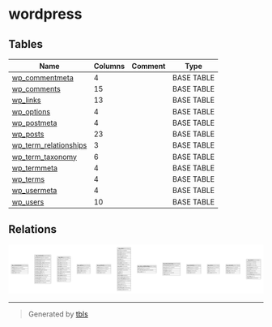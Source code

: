 # wordpress

## Tables

| Name | Columns | Comment | Type |
| ---- | ------- | ------- | ---- |
| [wp_commentmeta](wp_commentmeta.md) | 4 |  | BASE TABLE |
| [wp_comments](wp_comments.md) | 15 |  | BASE TABLE |
| [wp_links](wp_links.md) | 13 |  | BASE TABLE |
| [wp_options](wp_options.md) | 4 |  | BASE TABLE |
| [wp_postmeta](wp_postmeta.md) | 4 |  | BASE TABLE |
| [wp_posts](wp_posts.md) | 23 |  | BASE TABLE |
| [wp_term_relationships](wp_term_relationships.md) | 3 |  | BASE TABLE |
| [wp_term_taxonomy](wp_term_taxonomy.md) | 6 |  | BASE TABLE |
| [wp_termmeta](wp_termmeta.md) | 4 |  | BASE TABLE |
| [wp_terms](wp_terms.md) | 4 |  | BASE TABLE |
| [wp_usermeta](wp_usermeta.md) | 4 |  | BASE TABLE |
| [wp_users](wp_users.md) | 10 |  | BASE TABLE |

## Relations

![er](schema.png)

---

> Generated by [tbls](https://github.com/k1LoW/tbls)
